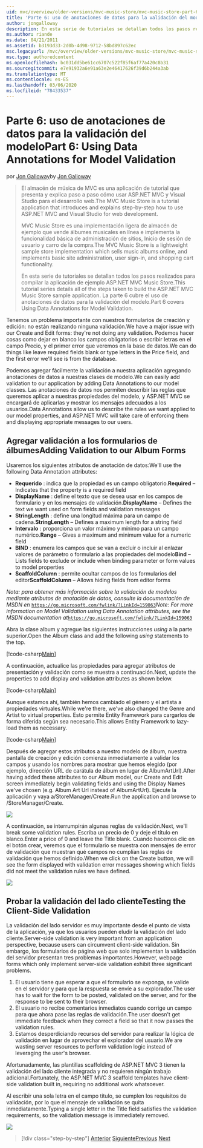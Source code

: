 ```yaml
---
uid: mvc/overview/older-versions/mvc-music-store/mvc-music-store-part-6
title: 'Parte 6: uso de anotaciones de datos para la validación del modelo | Microsoft Docs'
author: jongalloway
description: En esta serie de tutoriales se detallan todos los pasos realizados para compilar la aplicación de ejemplo ASP.NET MVC Music Store. La parte 6 cubre el uso de anotaciones de datos para el modelo V...
ms.author: riande
ms.date: 04/21/2011
ms.assetid: b3193d33-2d0b-4d98-9712-58bd897c62ec
msc.legacyurl: /mvc/overview/older-versions/mvc-music-store/mvc-music-store-part-6
msc.type: authoredcontent
ms.openlocfilehash: bc031dd5be61cc6707c522f85f6af77a420c8b31
ms.sourcegitcommit: e7e91932a6e91a63e2e46417626f39d6b244a3ab
ms.translationtype: MT
ms.contentlocale: es-ES
ms.lasthandoff: 03/06/2020
ms.locfileid: "78433537"
---
```

# <a name="part-6-using-data-annotations-for-model-validation"></a><span data-ttu-id="a002b-104">Parte 6: uso de anotaciones de datos para la validación del modelo</span><span class="sxs-lookup"><span data-stu-id="a002b-104">Part 6: Using Data Annotations for Model Validation</span></span>

<span data-ttu-id="a002b-105">por [Jon Galloway](https://github.com/jongalloway)</span><span class="sxs-lookup"><span data-stu-id="a002b-105">by [Jon Galloway](https://github.com/jongalloway)</span></span>

> <span data-ttu-id="a002b-106">El almacén de música de MVC es una aplicación de tutorial que presenta y explica paso a paso cómo usar ASP.NET MVC y Visual Studio para el desarrollo web.</span><span class="sxs-lookup"><span data-stu-id="a002b-106">The MVC Music Store is a tutorial application that introduces and explains step-by-step how to use ASP.NET MVC and Visual Studio for web development.</span></span>  
>   
> <span data-ttu-id="a002b-107">MVC Music Store es una implementación ligera de almacén de ejemplo que vende álbumes musicales en línea e implementa la funcionalidad básica de administración de sitios, Inicio de sesión de usuario y carro de la compra.</span><span class="sxs-lookup"><span data-stu-id="a002b-107">The MVC Music Store is a lightweight sample store implementation which sells music albums online, and implements basic site administration, user sign-in, and shopping cart functionality.</span></span>  
>   
> <span data-ttu-id="a002b-108">En esta serie de tutoriales se detallan todos los pasos realizados para compilar la aplicación de ejemplo ASP.NET MVC Music Store.</span><span class="sxs-lookup"><span data-stu-id="a002b-108">This tutorial series details all of the steps taken to build the ASP.NET MVC Music Store sample application.</span></span> <span data-ttu-id="a002b-109">La parte 6 cubre el uso de anotaciones de datos para la validación del modelo.</span><span class="sxs-lookup"><span data-stu-id="a002b-109">Part 6 covers Using Data Annotations for Model Validation.</span></span>

<span data-ttu-id="a002b-110">Tenemos un problema importante con nuestros formularios de creación y edición: no están realizando ninguna validación.</span><span class="sxs-lookup"><span data-stu-id="a002b-110">We have a major issue with our Create and Edit forms: they're not doing any validation.</span></span> <span data-ttu-id="a002b-111">Podemos hacer cosas como dejar en blanco los campos obligatorios o escribir letras en el campo Precio, y el primer error que veremos en la base de datos.</span><span class="sxs-lookup"><span data-stu-id="a002b-111">We can do things like leave required fields blank or type letters in the Price field, and the first error we'll see is from the database.</span></span>

<span data-ttu-id="a002b-112">Podemos agregar fácilmente la validación a nuestra aplicación agregando anotaciones de datos a nuestras clases de modelo.</span><span class="sxs-lookup"><span data-stu-id="a002b-112">We can easily add validation to our application by adding Data Annotations to our model classes.</span></span> <span data-ttu-id="a002b-113">Las anotaciones de datos nos permiten describir las reglas que queremos aplicar a nuestras propiedades del modelo, y ASP.NET MVC se encargará de aplicarlas y mostrar los mensajes adecuados a los usuarios.</span><span class="sxs-lookup"><span data-stu-id="a002b-113">Data Annotations allow us to describe the rules we want applied to our model properties, and ASP.NET MVC will take care of enforcing them and displaying appropriate messages to our users.</span></span>

## <a name="adding-validation-to-our-album-forms"></a><span data-ttu-id="a002b-114">Agregar validación a los formularios de álbumes</span><span class="sxs-lookup"><span data-stu-id="a002b-114">Adding Validation to our Album Forms</span></span>

<span data-ttu-id="a002b-115">Usaremos los siguientes atributos de anotación de datos:</span><span class="sxs-lookup"><span data-stu-id="a002b-115">We'll use the following Data Annotation attributes:</span></span>

- <span data-ttu-id="a002b-116">**Requerido** : indica que la propiedad es un campo obligatorio.</span><span class="sxs-lookup"><span data-stu-id="a002b-116">**Required** – Indicates that the property is a required field</span></span>
- <span data-ttu-id="a002b-117">**DisplayName** : define el texto que se desea usar en los campos de formulario y en los mensajes de validación.</span><span class="sxs-lookup"><span data-stu-id="a002b-117">**DisplayName** – Defines the text we want used on form fields and validation messages</span></span>
- <span data-ttu-id="a002b-118">**StringLength** : define una longitud máxima para un campo de cadena.</span><span class="sxs-lookup"><span data-stu-id="a002b-118">**StringLength** – Defines a maximum length for a string field</span></span>
- <span data-ttu-id="a002b-119">**Intervalo** : proporciona un valor máximo y mínimo para un campo numérico.</span><span class="sxs-lookup"><span data-stu-id="a002b-119">**Range** – Gives a maximum and minimum value for a numeric field</span></span>
- <span data-ttu-id="a002b-120">**BIND** : enumera los campos que se van a excluir o incluir al enlazar valores de parámetro o formulario a las propiedades del modelo</span><span class="sxs-lookup"><span data-stu-id="a002b-120">**Bind** – Lists fields to exclude or include when binding parameter or form values to model properties</span></span>
- <span data-ttu-id="a002b-121">**ScaffoldColumn** : permite ocultar campos de los formularios del editor</span><span class="sxs-lookup"><span data-stu-id="a002b-121">**ScaffoldColumn** – Allows hiding fields from editor forms</span></span>

<span data-ttu-id="a002b-122">*Nota: para obtener más información sobre la validación de modelos mediante atributos de anotación de datos, consulte la documentación de MSDN en* [`https://go.microsoft.com/fwlink/?LinkId=159063`](https://go.microsoft.com/fwlink/?LinkId=159063)</span><span class="sxs-lookup"><span data-stu-id="a002b-122">*Note: For more information on Model Validation using Data Annotation attributes, see the MSDN documentation at*[`https://go.microsoft.com/fwlink/?LinkId=159063`](https://go.microsoft.com/fwlink/?LinkId=159063)</span></span>

<span data-ttu-id="a002b-123">Abra la clase album y agregue las siguientes instrucciones *using* a la parte superior.</span><span class="sxs-lookup"><span data-stu-id="a002b-123">Open the Album class and add the following *using* statements to the top.</span></span>

[!code-csharp[Main](mvc-music-store-part-6/samples/sample1.cs)]

<span data-ttu-id="a002b-124">A continuación, actualice las propiedades para agregar atributos de presentación y validación como se muestra a continuación.</span><span class="sxs-lookup"><span data-stu-id="a002b-124">Next, update the properties to add display and validation attributes as shown below.</span></span>

[!code-csharp[Main](mvc-music-store-part-6/samples/sample2.cs)]

<span data-ttu-id="a002b-125">Aunque estamos ahí, también hemos cambiado el género y el artista a propiedades virtuales.</span><span class="sxs-lookup"><span data-stu-id="a002b-125">While we're there, we've also changed the Genre and Artist to virtual properties.</span></span> <span data-ttu-id="a002b-126">Esto permite Entity Framework para cargarlos de forma diferida según sea necesario.</span><span class="sxs-lookup"><span data-stu-id="a002b-126">This allows Entity Framework to lazy-load them as necessary.</span></span>

[!code-csharp[Main](mvc-music-store-part-6/samples/sample3.cs)]

<span data-ttu-id="a002b-127">Después de agregar estos atributos a nuestro modelo de álbum, nuestra pantalla de creación y edición comienza inmediatamente a validar los campos y usando los nombres para mostrar que hemos elegido (por ejemplo, dirección URL de carátula de álbum en lugar de AlbumArtUrl).</span><span class="sxs-lookup"><span data-stu-id="a002b-127">After having added these attributes to our Album model, our Create and Edit screen immediately begin validating fields and using the Display Names we've chosen (e.g. Album Art Url instead of AlbumArtUrl).</span></span> <span data-ttu-id="a002b-128">Ejecute la aplicación y vaya a/StoreManager/Create.</span><span class="sxs-lookup"><span data-stu-id="a002b-128">Run the application and browse to /StoreManager/Create.</span></span>

![](mvc-music-store-part-6/_static/image1.png)

<span data-ttu-id="a002b-129">A continuación, se interrumpirán algunas reglas de validación.</span><span class="sxs-lookup"><span data-stu-id="a002b-129">Next, we'll break some validation rules.</span></span> <span data-ttu-id="a002b-130">Escriba un precio de 0 y deje el título en blanco.</span><span class="sxs-lookup"><span data-stu-id="a002b-130">Enter a price of 0 and leave the Title blank.</span></span> <span data-ttu-id="a002b-131">Cuando hacemos clic en el botón crear, veremos que el formulario se muestra con mensajes de error de validación que muestran qué campos no cumplían las reglas de validación que hemos definido.</span><span class="sxs-lookup"><span data-stu-id="a002b-131">When we click on the Create button, we will see the form displayed with validation error messages showing which fields did not meet the validation rules we have defined.</span></span>

![](mvc-music-store-part-6/_static/image2.png)

## <a name="testing-the-client-side-validation"></a><span data-ttu-id="a002b-132">Probar la validación del lado cliente</span><span class="sxs-lookup"><span data-stu-id="a002b-132">Testing the Client-Side Validation</span></span>

<span data-ttu-id="a002b-133">La validación del lado servidor es muy importante desde el punto de vista de la aplicación, ya que los usuarios pueden eludir la validación del lado cliente.</span><span class="sxs-lookup"><span data-stu-id="a002b-133">Server-side validation is very important from an application perspective, because users can circumvent client-side validation.</span></span> <span data-ttu-id="a002b-134">Sin embargo, los formularios de página web que solo implementan la validación del servidor presentan tres problemas importantes.</span><span class="sxs-lookup"><span data-stu-id="a002b-134">However, webpage forms which only implement server-side validation exhibit three significant problems.</span></span>

1. <span data-ttu-id="a002b-135">El usuario tiene que esperar a que el formulario se exponga, se valide en el servidor y para que la respuesta se envíe a su explorador.</span><span class="sxs-lookup"><span data-stu-id="a002b-135">The user has to wait for the form to be posted, validated on the server, and for the response to be sent to their browser.</span></span>
2. <span data-ttu-id="a002b-136">El usuario no recibe comentarios inmediatos cuando corrige un campo para que ahora pase las reglas de validación.</span><span class="sxs-lookup"><span data-stu-id="a002b-136">The user doesn't get immediate feedback when they correct a field so that it now passes the validation rules.</span></span>
3. <span data-ttu-id="a002b-137">Estamos desperdiciando recursos del servidor para realizar la lógica de validación en lugar de aprovechar el explorador del usuario.</span><span class="sxs-lookup"><span data-stu-id="a002b-137">We are wasting server resources to perform validation logic instead of leveraging the user's browser.</span></span>

<span data-ttu-id="a002b-138">Afortunadamente, las plantillas scaffolding de ASP.NET MVC 3 tienen la validación del lado cliente integrada y no requieren ningún trabajo adicional.</span><span class="sxs-lookup"><span data-stu-id="a002b-138">Fortunately, the ASP.NET MVC 3 scaffold templates have client-side validation built in, requiring no additional work whatsoever.</span></span>

<span data-ttu-id="a002b-139">Al escribir una sola letra en el campo título, se cumplen los requisitos de validación, por lo que el mensaje de validación se quita inmediatamente.</span><span class="sxs-lookup"><span data-stu-id="a002b-139">Typing a single letter in the Title field satisfies the validation requirements, so the validation message is immediately removed.</span></span>

![](mvc-music-store-part-6/_static/image3.png)

> [!div class="step-by-step"]
> <span data-ttu-id="a002b-140">[Anterior](mvc-music-store-part-5.md)
> [Siguiente](mvc-music-store-part-7.md)</span><span class="sxs-lookup"><span data-stu-id="a002b-140">[Previous](mvc-music-store-part-5.md)
[Next](mvc-music-store-part-7.md)</span></span>
